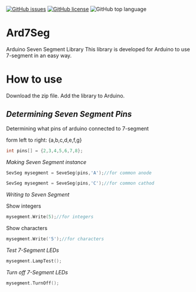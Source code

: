 [![GitHub issues](https://img.shields.io/github/issues/naabdi/Ard7Seg)](https://github.com/naabdi/Ard7Seg/issues)
[![GitHub license](https://img.shields.io/github/license/naabdi/Ard7Seg)](https://github.com/naabdi/Ard7Seg/blob/master/LICENSE)
![GitHub top language](https://img.shields.io/github/languages/top/naabdi/ard7seg)

# Ard7Seg
 Arduino Seven Segment Library
 This library is developed for Arduino to use 7-segment in an easy way.

 # How to use
 Download the zip file.
 Add the library to Arduino.

 ## *Determining Seven Segment Pins*
 
 Determining what pins of arduino connected to 7-segment
 
 form left to right: {a,b,c,d,e,f,g}
 ```cpp
 int pins[] = {2,3,4,5,6,7,8};
 ```

 *Making Seven Segment instance*
 ```cpp
 SevSeg mysegment = SeveSeg(pins,'A');//for common anode

 SevSeg mysegment = SeveSeg(pins,'C');//for common cathod
 ```

 *Writing to Seven Segment*
 
 Show integers
 ```cpp
 mysegment.Write(5);//for integers
 ```
 Show characters
 ```cpp
 mysegment.Write('5');//for characters
 ```
 *Test 7-Segment LEDs*
 ```cpp
 mysegment.LampTest();
 ```
 *Turn off 7-Segment LEDs*
 ```cpp
 mysegment.TurnOff();
 ```
 
 
